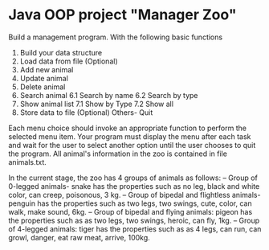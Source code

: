 # Java OOP project "Manager Zoo"

Build a management program. With the following basic functions
1. Build your data structure 
2. Load data from file (Optional)
3. Add new animal
4. Update animal
5. Delete animal
6. Search animal
6.1 Search by name
6.2 Search by type
7. Show animal list
7.1 Show by Type
7.2 Show all
8. Store data to file (Optional)
Others- Quit

Each menu choice should invoke an appropriate function to perform the selected menu item. Your program 
must display the menu after each task and wait for the user to select another option until the user chooses to 
quit the program. All animal's information in the zoo is contained in file animals.txt.

In the current stage, the zoo has 4 groups of animals as follows:
	– Group of 0-legged animals- snake has the properties such as no leg, black and white color, can creep, 
poisonous, 3 kg.
	– Group of bipedal and flightless animals- penguin has the properties such as two legs, two swings, cute, 
color, can walk, make sound, 6kg.
	– Group of bipedal and flying animals: pigeon has the properties such as as two legs, two swings, heroic, 
can fly, 1kg.
	– Group of 4-legged animals: tiger has the properties such as as 4 legs, can run, can growl, danger, eat raw 
meat, arrive, 100kg.